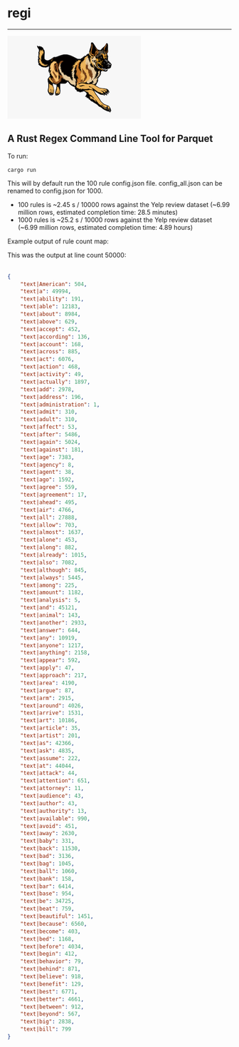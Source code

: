 # regi
-----

![regi](regi.png)

## A Rust Regex Command Line Tool for Parquet

To run:
```
cargo run
```

This will by default run the 100 rule config.json file. config_all.json can be renamed to config.json for 1000. 

- 100 rules is ~2.45 s / 10000 rows against the Yelp review dataset (~6.99 million rows, estimated completion time: 28.5 minutes)
- 1000 rules is ~25.2 s / 10000 rows against the Yelp review dataset (~6.99 million rows, estimated completion time: 4.89 hours)

Example output of rule count map:

This was the output at line count 50000:
```json

{
    "text|American": 504,
    "text|a": 49994,
    "text|ability": 191,
    "text|able": 12183,
    "text|about": 8984,
    "text|above": 629,
    "text|accept": 452,
    "text|according": 136,
    "text|account": 168,
    "text|across": 885,
    "text|act": 6076,
    "text|action": 468,
    "text|activity": 49,
    "text|actually": 1897,
    "text|add": 2978,
    "text|address": 196,
    "text|administration": 1,
    "text|admit": 310,
    "text|adult": 310,
    "text|affect": 53,
    "text|after": 5486,
    "text|again": 5024,
    "text|against": 181,
    "text|age": 7383,
    "text|agency": 8,
    "text|agent": 38,
    "text|ago": 1592,
    "text|agree": 559,
    "text|agreement": 17,
    "text|ahead": 495,
    "text|air": 4766,
    "text|all": 27888,
    "text|allow": 703,
    "text|almost": 1637,
    "text|alone": 453,
    "text|along": 882,
    "text|already": 1015,
    "text|also": 7082,
    "text|although": 845,
    "text|always": 5445,
    "text|among": 225,
    "text|amount": 1182,
    "text|analysis": 5,
    "text|and": 45121,
    "text|animal": 143,
    "text|another": 2933,
    "text|answer": 644,
    "text|any": 10919,
    "text|anyone": 1217,
    "text|anything": 2158,
    "text|appear": 592,
    "text|apply": 47,
    "text|approach": 217,
    "text|area": 4190,
    "text|argue": 87,
    "text|arm": 2915,
    "text|around": 4026,
    "text|arrive": 1531,
    "text|art": 10186,
    "text|article": 35,
    "text|artist": 201,
    "text|as": 42366,
    "text|ask": 4835,
    "text|assume": 222,
    "text|at": 44044,
    "text|attack": 44,
    "text|attention": 651,
    "text|attorney": 11,
    "text|audience": 43,
    "text|author": 43,
    "text|authority": 13,
    "text|available": 990,
    "text|avoid": 451,
    "text|away": 2630,
    "text|baby": 331,
    "text|back": 11530,
    "text|bad": 3136,
    "text|bag": 1045,
    "text|ball": 1060,
    "text|bank": 158,
    "text|bar": 6414,
    "text|base": 954,
    "text|be": 34725,
    "text|beat": 759,
    "text|beautiful": 1451,
    "text|because": 6560,
    "text|become": 403,
    "text|bed": 1168,
    "text|before": 4034,
    "text|begin": 412,
    "text|behavior": 79,
    "text|behind": 871,
    "text|believe": 918,
    "text|benefit": 129,
    "text|best": 6771,
    "text|better": 4661,
    "text|between": 912,
    "text|beyond": 567,
    "text|big": 2838,
    "text|bill": 799
}
```